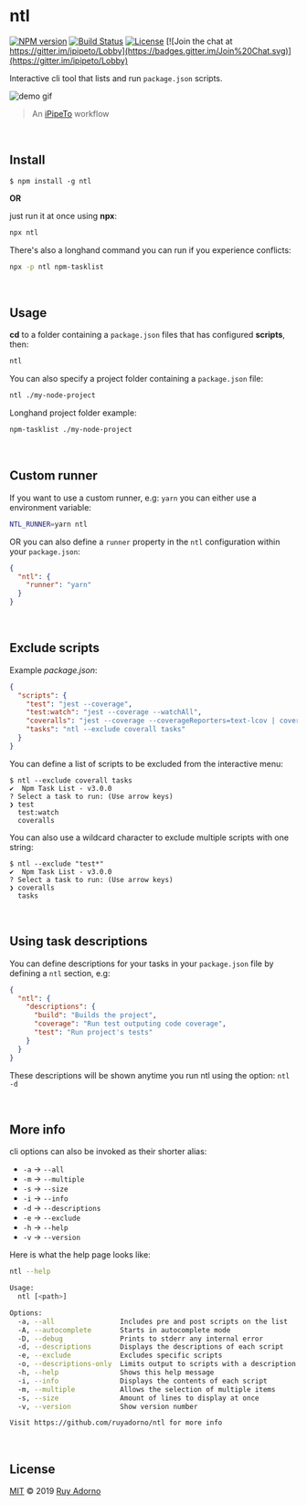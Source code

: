 # ntl

[![NPM version](https://badge.fury.io/js/ntl.svg)](https://npmjs.org/package/ntl)
[![Build Status](https://travis-ci.org/ruyadorno/ntl.svg?branch=master)](https://travis-ci.org/ruyadorno/ntl)
[![License](http://img.shields.io/badge/license-MIT-blue.svg?style=flat)](https://raw.githubusercontent.com/ruyadorno/ipt/master/LICENSE)
[![Join the chat at https://gitter.im/ipipeto/Lobby](https://badges.gitter.im/Join%20Chat.svg)](https://gitter.im/ipipeto/Lobby)

Interactive cli tool that lists and run `package.json` scripts.

![demo gif](http://i.imgur.com/ZjjQ7Vi.gif?1)

> An [iPipeTo](https://github.com/ruyadorno/ipt) workflow

<br />

## Install

```
$ npm install -g ntl
```

**OR**

just run it at once using **npx**:

```sh
npx ntl
```

There's also a longhand command you can run if you experience conflicts:

```sh
npx -p ntl npm-tasklist
```

<br />

## Usage

**cd** to a folder containing a `package.json` files that has configured **scripts**, then:

```sh
ntl
```

You can also specify a project folder containing a `package.json` file:

```sh
ntl ./my-node-project
```

Longhand project folder example:

```sh
npm-tasklist ./my-node-project
```

<br />

## Custom runner

If you want to use a custom runner, e.g: `yarn` you can either use a environment variable:

```sh
NTL_RUNNER=yarn ntl
```

OR you can also define a `runner` property in the `ntl` configuration within your `package.json`:

```json
{
  "ntl": {
    "runner": "yarn"
  }
}
```

<br />

## Exclude scripts

Example _package.json_:

```json
{
  "scripts": {
    "test": "jest --coverage",
    "test:watch": "jest --coverage --watchAll",
    "coveralls": "jest --coverage --coverageReporters=text-lcov | coveralls",
    "tasks": "ntl --exclude coverall tasks"
  }
}
```

You can define a list of scripts to be excluded from the interactive menu:

```
$ ntl --exclude coverall tasks
✔  Npm Task List - v3.0.0
? Select a task to run: (Use arrow keys)
❯ test
  test:watch
  coveralls
```

You can also use a wildcard character to exclude multiple scripts with one string:

```
$ ntl --exclude "test*"
✔  Npm Task List - v3.0.0
? Select a task to run: (Use arrow keys)
❯ coveralls
  tasks
```

<br />

## Using task descriptions

You can define descriptions for your tasks in your `package.json` file by defining a `ntl` section, e.g:

```json
{
  "ntl": {
    "descriptions": {
      "build": "Builds the project",
      "coverage": "Run test outputing code coverage",
      "test": "Run project's tests"
    }
  }
}
```

These descriptions will be shown anytime you run ntl using the option: `ntl -d`

<br />

## More info

cli options can also be invoked as their shorter alias:

- `-a` -> `--all`
- `-m` -> `--multiple`
- `-s` -> `--size`
- `-i` -> `--info`
- `-d` -> `--descriptions`
- `-e` -> `--exclude`
- `-h` -> `--help`
- `-v` -> `--version`

Here is what the help page looks like:

```sh
ntl --help

Usage:
  ntl [<path>]

Options:
  -a, --all                Includes pre and post scripts on the list   [boolean]
  -A, --autocomplete       Starts in autocomplete mode                 [boolean]
  -D, --debug              Prints to stderr any internal error         [boolean]
  -d, --descriptions       Displays the descriptions of each script    [boolean]
  -e, --exclude            Excludes specific scripts                     [array]
  -o, --descriptions-only  Limits output to scripts with a description [boolean]
  -h, --help               Shows this help message                     [boolean]
  -i, --info               Displays the contents of each script        [boolean]
  -m, --multiple           Allows the selection of multiple items      [boolean]
  -s, --size               Amount of lines to display at once           [number]
  -v, --version            Show version number                         [boolean]

Visit https://github.com/ruyadorno/ntl for more info
```

<br />

## License

[MIT](LICENSE) © 2019 [Ruy Adorno](http://ruyadorno.com)
